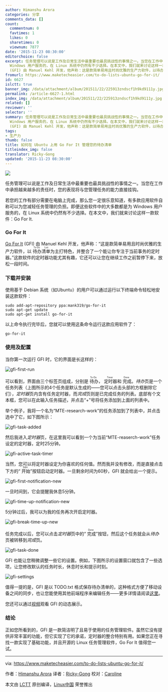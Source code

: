 ```yaml
---
author: Himanshu Arora
categories: 分享
comments_data: []
count:
  commentnum: 0
  favtimes: 1
  likes: 0
  sharetimes: 0
  viewnum: 7877
date: '2015-11-23 08:30:00'
editorchoice: false
excerpt: 任务管理可以说是工作及日常生活中最重要也最具挑战性的事情之一。当您在工作中承担越来越多的责任时，您的表现将与您管理任务的能力直接挂钩。 若您的工作有部分需要在电脑上完成，那么您一定很乐意知道，有多款应用软件自称可以为您减轻任务管理的负担。即便这些软件中的大多数都是为
  Windows 用户服务的，在 Linux 系统中仍然有不少选择。在本文中，我们就来讨论这样一款软件：Go For It. Go For It Go For It
  (GFI) 由 Manuel Kehl 开发，他声称：这是款简单易用且时尚优雅的生产力软件，以待办清单（To-Do List）为主打特色，并整合
fromurl: https://www.maketecheasier.com/to-do-lists-ubuntu-go-for-it/
id: 6627
islctt: true
banner_img: /data/attachment/album/201511/22/225913zndscf1h9kd9111y.jpg
permalink: /article-6627-1.html
index_img: /data/attachment/album/201511/22/225913zndscf1h9kd9111y.jpg.thumb.jpg
related: []
reviewer: ''
selector: ''
summary: 任务管理可以说是工作及日常生活中最重要也最具挑战性的事情之一。当您在工作中承担越来越多的责任时，您的表现将与您管理任务的能力直接挂钩。 若您的工作有部分需要在电脑上完成，那么您一定很乐意知道，有多款应用软件自称可以为您减轻任务管理的负担。即便这些软件中的大多数都是为
  Windows 用户服务的，在 Linux 系统中仍然有不少选择。在本文中，我们就来讨论这样一款软件：Go For It. Go For It Go For It
  (GFI) 由 Manuel Kehl 开发，他声称：这是款简单易用且时尚优雅的生产力软件，以待办清单（To-Do List）为主打特色，并整合
tags:
- 生产力
thumb: false
title: 如何在 Ubuntu 上用 Go For It 管理您的待办清单
titleindex_img: false
translator: Ricky-Gong
updated: '2015-11-23 08:30:00'
---
```


![](/data/attachment/album/201511/22/225913zndscf1h9kd9111y.jpg)


任务管理可以说是工作及日常生活中最重要也最具挑战性的事情之一。当您在工作中承担越来越多的责任时，您的表现将与您管理任务的能力直接挂钩。


若您的工作有部分需要在电脑上完成，那么您一定很乐意知道，有多款应用软件自称可以为您减轻任务管理的负担。即便这些软件中的大多数都是为 Windows 用户服务的，在 Linux 系统中仍然有不少选择。在本文中，我们就来讨论这样一款软件：Go For It.


### Go For It


[Go For It](http://manuel-kehl.de/projects/go-for-it/) (GFI) 由 Manuel Kehl 开发，他声称：“这是款简单易用且时尚优雅的生产力软件，以<ruby> 待办清单 <rp>  （ </rp> <rt>  To-Do List </rt> <rp>  ） </rp></ruby>为主打特色，并整合了一个能让你专注于当前事务的定时器。”这款软件的定时器功能尤其有趣，它还可以让您在继续工作之前暂停下来，放松一段时间。


### 下载并安装


使用基于 Debian 系统（如Ubuntu）的用户可以通过运行以下终端命令轻松地安装这款软件：



```
sudo add-apt-repository ppa:mank319/go-for-it
sudo apt-get update
sudo apt-get install go-for-it

```

以上命令执行完毕后，您就可以使用这条命令运行这款应用软件了：



```
go-for-it

```

### 使用及配置


当你第一次运行 GFI 时，它的界面是长这样的：


![gfi-first-run](/data/attachment/album/201511/22/225914gecamjzqrwg48sh3.png)


可以看到，界面由三个标签页组成，分别是<ruby> 待办 <rp>  （ </rp> <rt>  To-Do </rt> <rp>  ） </rp></ruby>，<ruby> 定时器 <rp>  （ </rp> <rt>  Timer </rt> <rp>  ） </rp></ruby>和<ruby> 完成 <rp>  （ </rp> <rt>  Done </rt> <rp>  ） </rp></ruby>。*待办*页是一个任务列表（上图所示的4个任务是默认生成的——您可以点击头部的方框删除它们），*定时器*页内含有任务定时器，而*完成*页则是已完成任务的列表。底部有个文本框，您可以在此输入任务描述，并点击“+”号将任务添加到上面的列表中。


举个例子，我将一个名为“MTE-research-work”的任务添加到了列表中，并点击选中了它，如下图所示：


![gfi-task-added](/data/attachment/album/201511/22/225914leapgwzo4du97sp4.png)


然后我进入*定时器*页，在这里我可以看到一个为当前“MTE-reaserch-work”任务设定的定时器，定时25分钟。


![gfi-active-task-timer](/data/attachment/album/201511/22/225914i4suqv4v4zrvo4ov.png)


当然，您可以将定时器设定为你喜欢的任何值。然而我并没有修改，而是直接点击下方的“<ruby> 开始 <rp>  （ </rp> <rt>  Start </rt> <rp>  ） </rp></ruby>”按钮启动定时器。一旦剩余时间为60秒，GFI 就会给出一个提示。


![gfi-first-notification-new](/data/attachment/album/201511/22/225914t0gmd38tkwdjmgd8.jpg)


一旦时间到，它会提醒我休息5分钟。


![gfi-time-up-notification-new](/data/attachment/album/201511/22/225915n3vdk6v33dhhvvvq.jpg)


5分钟过后，我可以为我的任务再次开启定时器。


![gfi-break-time-up-new](/data/attachment/album/201511/22/225915b0cuhhuz8ucm6k6r.jpg)


任务完成以后，您可以点击*定时器*页中的“<ruby> 完成 <rp>  （ </rp> <rt>  Done </rt> <rp>  ） </rp></ruby>”按钮，然后这个任务就会从*待办*页被转移到*完成*页。


![gfi-task-done](/data/attachment/album/201511/22/225915kgs48tjjqqjb8wns.png)


GFI 也能让您稍微调整一些它的设置。例如，下图所示的设置窗口就包含了一些选项，让您修改默认的任务时长，休息时长和提示时刻。


![gfi-settings](/data/attachment/album/201511/22/225916tn1se3ayj7mya3zg.png)


值得一提的是，GFI 是以 TODO.txt 格式保存待办清单的，这种格式方便了移动设备之间的同步，也让您能使用其他前端程序来编辑任务——更多详情请阅读[这里](http://todotxt.com/)。


您还可以通过[视频]("http://www.youtube.com/mnw556C9FZQ)观看 GFI 的动态展示。


### 结论


正如您所看到的，GFI 是一款简洁明了且易于使用的任务管理软件。虽然它没有提供非常丰富的功能，但它实现了它的承诺，定时器的整合特别有用。如果您正在寻找一款实现了基础功能，并且开源的 Linux 任务管理软件，Go For It 值得您一试。




---


via: <https://www.maketecheasier.com/to-do-lists-ubuntu-go-for-it/>


作者：[Himanshu Arora](https://www.maketecheasier.com/author/himanshu/) 译者：[Ricky-Gong](https://github.com/Ricky-Gong) 校对：[Caroline](https://github.com/carolinewuyan)


本文由 [LCTT](https://github.com/LCTT/TranslateProject) 原创编译，[Linux中国](https://linux.cn/) 荣誉推出